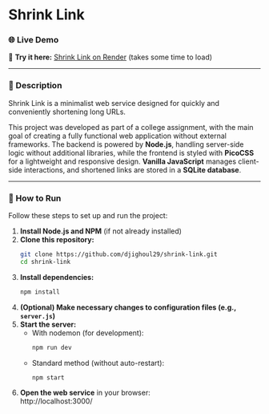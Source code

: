 # Shrink Link    

### 🌐 Live Demo  
🔗 **Try it here:** [Shrink Link on Render](https://shrink-link-11js.onrender.com) (takes some time to load)  

---

### 📌 Description    
Shrink Link is a minimalist web service designed for quickly and conveniently shortening long URLs.  

This project was developed as part of a college assignment, with the main goal of creating a fully functional web application without external frameworks. The backend is powered by **Node.js**, handling server-side logic without additional libraries, while the frontend is styled with **PicoCSS** for a lightweight and responsive design. **Vanilla JavaScript** manages client-side interactions, and shortened links are stored in a **SQLite database**.  

---

### 🚀 How to Run  
Follow these steps to set up and run the project:  

1. **Install Node.js and NPM** (if not already installed)  
2. **Clone this repository:**  
    ```bash
    git clone https://github.com/djighoul29/shrink-link.git
    cd shrink-link
    ```
3. **Install dependencies:**  
    ```bash
    npm install
    ```  
4. **(Optional) Make necessary changes to configuration files (e.g., `server.js`)**  
5. **Start the server:**  
    - With nodemon (for development):
        ```bash
        npm run dev
        ```
    - Standard method (without auto-restart):
        ```bash
        npm start
        ```
6. **Open the web service** in your browser:  
http://localhost:3000/    
